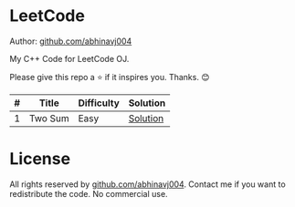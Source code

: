 # LeetCode

Author: [github.com/abhinavj004](https://github.com/abhinavj004)

My C++ Code for LeetCode OJ.

Please give this repo a :star: if it inspires you. Thanks. :blush:

\# | Title | Difficulty | Solution
---|---|---|---
1 | Two Sum | Easy | [Solution](leetcode/two%20sum.cpp)


# License

All rights reserved by [github.com/abhinavj004](https://github.com/abhinavj004). Contact me if you want to redistribute the code. No commercial use.
